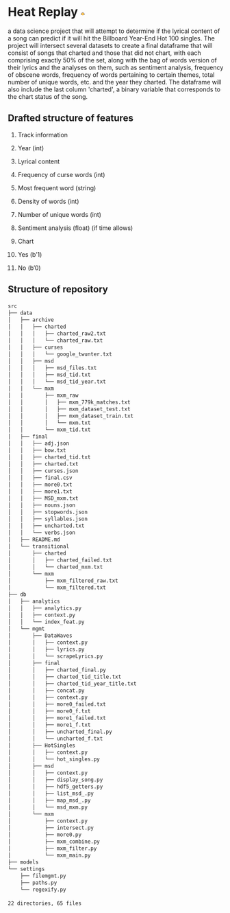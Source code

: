 # Heat Replay <img src="https://github.com/kug3lblitz/Heat-Replay/blob/master/static/logo.png" width=10px>

a data science project that will attempt to determine if the lyrical content of a song can predict 
if it will hit the Billboard Year-End Hot 100 singles. The project will intersect several datasets to create a final
dataframe that will consist of songs that charted and those that did not chart, with each comprising exactly 50% of 
the set, along with the bag of words version of their lyrics and the analyses on them, such as sentiment analysis, 
frequency of obscene words, frequency of words pertaining to certain themes, total number of unique words, etc. and 
the year they charted. The dataframe will also include the last column 'charted', a binary variable that corresponds
to the chart status of the song.

## Drafted structure of features

1. Track information
  1.  Year (int)

2.  Lyrical content
  1.  Frequency of curse words (int)
  2.  Most frequent word (string)
  3.  Density of words (int)
  4.  Number of unique words (int)
  5.  Sentiment analysis (float) (if time allows)

3.  Chart
  1.  Yes (b’1)
  2.  No (b’0)


## Structure of repository
```
src
├── data
│   ├── archive
│   │   ├── charted
│   │   │   ├── charted_raw2.txt
│   │   │   └── charted_raw.txt
│   │   ├── curses
│   │   │   └── google_twunter.txt
│   │   ├── msd
│   │   │   ├── msd_files.txt
│   │   │   ├── msd_tid.txt
│   │   │   └── msd_tid_year.txt
│   │   └── mxm
│   │       ├── mxm_raw
│   │       │   ├── mxm_779k_matches.txt
│   │       │   ├── mxm_dataset_test.txt
│   │       │   ├── mxm_dataset_train.txt
│   │       │   └── mxm.txt
│   │       └── mxm_tid.txt
│   ├── final
│   │   ├── adj.json
│   │   ├── bow.txt
│   │   ├── charted_tid.txt
│   │   ├── charted.txt
│   │   ├── curses.json
│   │   ├── final.csv
│   │   ├── more0.txt
│   │   ├── more1.txt
│   │   ├── MSD_mxm.txt
│   │   ├── nouns.json
│   │   ├── stopwords.json
│   │   ├── syllables.json
│   │   ├── uncharted.txt
│   │   └── verbs.json
│   ├── README.md
│   └── transitional
│       ├── charted
│       │   ├── charted_failed.txt
│       │   └── charted_mxm.txt
│       └── mxm
│           ├── mxm_filtered_raw.txt
│           └── mxm_filtered.txt
├── db
│   ├── analytics
│   │   ├── analytics.py
│   │   ├── context.py
│   │   └── index_feat.py
│   └── mgmt
│       ├── DataWaves
│       │   ├── context.py
│       │   ├── lyrics.py
│       │   └── scrapeLyrics.py
│       ├── final
│       │   ├── charted_final.py
│       │   ├── charted_tid_title.txt
│       │   ├── charted_tid_year_title.txt
│       │   ├── concat.py
│       │   ├── context.py
│       │   ├── more0_failed.txt
│       │   ├── more0_f.txt
│       │   ├── more1_failed.txt
│       │   ├── more1_f.txt
│       │   ├── uncharted_final.py
│       │   └── uncharted_f.txt
│       ├── HotSingles
│       │   ├── context.py
│       │   └── hot_singles.py
│       ├── msd
│       │   ├── context.py
│       │   ├── display_song.py
│       │   ├── hdf5_getters.py
│       │   ├── list_msd_.py
│       │   ├── map_msd_.py
│       │   └── msd_mxm.py
│       └── mxm
│           ├── context.py
│           ├── intersect.py
│           ├── more0.py
│           ├── mxm_combine.py
│           ├── mxm_filter.py
│           └── mxm_main.py
├── models
└── settings
    ├── filemgmt.py
    ├── paths.py
    └── regexify.py

22 directories, 65 files
```